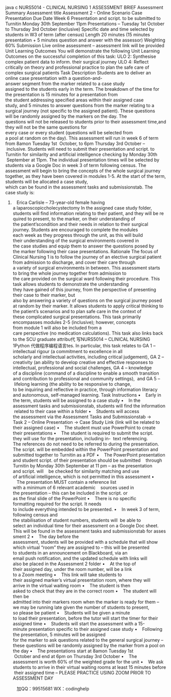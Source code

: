java c
NURS5014 - CLINICAL NURSING 1 
ASSESSMENT BRIEF 
Assessment Summary 
Assessment title 
Assessment 2 - Online Scenario Case Presentation
Due Date 
Week 6
Presentation and script. to be submitted to Turnitin Monday 30th September 11pm
Presentations – Tuesday 1st October to Thursday 3rd October (inclusive)
Specific date and time selected by students in W3 of term (after census)
Length 
20 minutes
(15 minutes presentation + 5 minutes question and answer with the assessor)
Weighting 60%
Submission Live online assessment – assessment link will be provided
Unit Learning Outcomes 
You will demonstrate the following Unit Learning Outcomes on the successful completion of this task:
ULO 2: Synthesise complex patient data to inform. their surgical journey
ULO 4: Reflect critically on theory and professional practice to plan the safe care of complex surgical patients
Task Description 
Students are to deliver an online case presentation with a question-and-answer segment from the marker related to a case study assigned to the students early in the term. The breakdown of the time for the presentation is 15 minutes for a presentation from the student addressing specified areas within their assigned case study, and 5 minutes to answer questions from the marker relating to a surgical journey (not specific to the assigned patient). These questions will be randomly assigned by the markers on the day. The questions will not be released to students prior to their assessment time,and they will not be the same questions for every case or every student (questions will be selected from a pool at random on the day). 
This assessment will run in week 6 of term from 8amon Tuesday 1st  October, to 6pm Thursday 3rd October – inclusive. Students will need to submit their presentation and script. to Turnitin for similarity and artificial intelligence checking by Monday 30th  September at 11pm. The individual presentation times will be selected by students via a Google Doc in week 3 of term following census. The assessment will begin to bring the concepts of the whole surgical journey together, as they have been covered in modules 1-5. 
At the start of the term, students will be allocated a case study, which can be found in the assessment tasks and submissionstab.
The case study is:
1.    Erica Carlisle – 73-year-old female having a laparoscopiccholecystectomy
In the assigned case study folder, students will find information relating to their patient, and they will be required to present, to the marker, on their understanding of the patient’scondition and their needs in relation to their surgical journey.
Students are encouraged to complete the modules each week as they progress through the unit, as this will build their understanding of the surgical environments covered in the case studies and equip them to answer the questions posed by the marker following their case presentations.
Rationale 
The focus of Clinical Nursing 1 is to follow the journey of an elective surgical patient from admission to discharge, and cover their care through a variety of surgical environments in between. This assessment starts to bring the whole journey together from admission to the care provided on the surgical ward following their procedure. 
This task allows students to demonstrate the understanding they have gained of this journey, from the perspective of presenting their case to their marker, but also by answering a variety of questions on the surgical journey posed at random by their marker. It allows students to apply critical thinking to the patient’s scenarios and to plan safe care in the context of these complicated surgical presentations. 
This task primarily encompasses modules 2-5 (inclusive); however, concepts from module 1 will also be included from a care perspective (no medication calculations).
This task also links back to the SCU graduate attribu代 写NURS5014 – CLINICAL NURSING 1Python
代做程序编程语言tes. In particular, this task relates to GA 1 – intellectual rigour (a commitment to excellence in all scholarly and intellectual activities, including critical judgement), GA 2 – creativity (an ability to develop creative and effective responses to intellectual, professional and social challenges, GA 4 – knowledge of a discipline (command of a discipline to enable a smooth transition and contribution to professional and community settings),  and GA 5 – lifelong learning (the ability to be responsive to change, to be inquiring and reflective in practice, through information literacy and autonomous, self-managed learning.
Task Instructions 
•    Early in the term, students will be assigned to a case study
•    In the assessment tasks and submissionstab, students will find the information related to their case within a folder
•    Students will access the assessment via the Assessment Tasks and Submissionstab → Task 2
– Online Presentation → Case Study Link (link will be related to their assigned case)
•    The student must use PowerPoint to create their presentations
•    The student is required to submit the script. they will use for the presentation, including in-  text referencing. The references do not need to be referred to during the presentation. The script. will be embedded within the PowerPoint presentation and submitted together to Turnitin as a PDF
•    The PowerPoint presentation and student script. of their presentation should be submitted    through Turnitin by Monday 30th September at 11 pm – as the presentation and script. will    be checked for similarity matching and use of artificial intelligence, which is not permitted in this assessment
•    The presentation MUST contain a reference list with a minimum of 6 relevant academic    sources used in the presentation – this can be included in the script. or as the final slide of the PowerPoint
•    There is no specific formatting required for the script. It needs to include everything intended to be presented.
•    In week 3 of term, following census and the stabilisation of student numbers, students will  be able to select an individual time for their assessment on a Google Doc sheet. This will be found in the assessment tasks and submissionstab for assessment 2
•    The day before the assessment, students will be provided with a schedule that will show
which virtual “room” they are assigned to – this will be presented to students in an announcement on Blackboard, via an email push notification, and the updated schedule with links will also be placed in the Assessment 2 folder 
•    At the top of their assigned day, under the room number, will be a link to a Zoom meeting
•    This link will take students to their assigned marker’s virtual presentation room, where they will arrive in the virtual waiting room
•    The student is then asked to check that they are in the correct room
•    The student will then be admitted into their markers room when the marker is ready for them – we may be running late given the number of students to present, so please be patient
•    Students will be given a minute to load their presentation, before the tutor will start the timer for their assigned time
•    Students will start the assessment with a 15-minute presentation specific to their assigned case study
•    Following the presentation, 5 minutes will be assigned for the marker to ask questions
related to the general surgical journey – these questions will be randomly assigned by the marker from a pool on the day
•    The presentations start at 8amon Tuesday 1st  October and end at 6pm on Thursday 3rd October
•    The assessment is worth 60% of the weighted grade for the unit
•    We ask students to arrive in their virtual waiting rooms at least 15 minutes before their assigned time – PLEASE PRACTICE USING ZOOM PRIOR TO ASSESSMENT DAY



         
加QQ：99515681  WX：codinghelp
